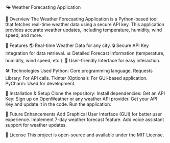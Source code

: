 🌤️ Weather Forecasting Application

📌 Overview
The Weather Forecasting Application is a Python-based tool that fetches real-time weather data using a secure API key. This application provides accurate weather updates, including temperature, humidity, wind speed, and more.

🚀 Features
🌎 Real-time Weather Data for any city.
🔒 Secure API Key Integration for data retrieval.
📊 Detailed Forecast Information (temperature, humidity, wind speed, etc.).
🎨 User-friendly Interface for easy interaction.

🛠️ Technologies Used
Python: Core programming language.
Requests Library: For API calls.
Tkinter (Optional): For GUI-based application.
PyCharm: Used for development.

📂 Installation & Setup
Clone the repository:
Install dependencies:
Get an API Key:
Sign up on OpenWeather or any weather API provider.
Get your API Key and update it in the code.
Run the application:


📌 Future Enhancements
Add Graphical User Interface (GUI) for better user experience.
Implement 7-day weather forecast feature.
Add voice assistant support for weather updates.

📜 License
This project is open-source and available under the MIT License.
